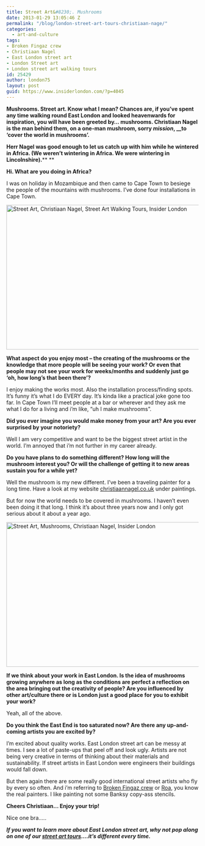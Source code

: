 ```yaml
---
title: Street Art&#8230;. Mushrooms
date: 2013-01-29 13:05:46 Z
permalink: "/blog/london-street-art-tours-christiaan-nage/"
categories:
  - art-and-culture
tags:
- Broken Fingaz crew
- Christiaan Nagel
- East London street art
- London Street art
- London street art walking tours
id: 25429
author: london75
layout: post
guid: https://www.insiderlondon.com/?p=4045
---
```


**Mushrooms. Street art. Know what I mean? Chances are, if you’ve spent any time walking round East London and looked heavenwards for inspiration, you will have been greeted by… mushrooms. Christiaan Nagel is the man behind them, on a one-man mushroom, sorry _mission_, __to ‘cover the world in mushrooms’.**

**Herr Nagel was good enough to let us catch up with him while he wintered in Africa. (We weren’t wintering in Africa. We were wintering in Lincolnshire).**** **

**Hi. What are you doing in Africa?**

I was on holiday in Mozambique and then came to Cape Town to besiege the people of the mountains with mushrooms. I’ve done four installations in Cape Town.

<a href="/london-street-art-tours-christiaan-nage/" rel="attachment wp-att-4049"><img class="alignnone size-full wp-image-4049" alt="Street Art, Christiaan Nagel, Street Art Walking Tours, Insider London" src="/wp-content/uploads/2013/01/Office-Hours-redux.jpg" width="569" height="379" /></a>

**What aspect do you enjoy most – the creating of the mushrooms or the knowledge that more people will be seeing your work? Or even that people may not see your work for weeks/months and suddenly just go ‘oh, how long’s that been there’?**

I enjoy making the works most. Also the installation process/finding spots. It’s funny it’s what I do EVERY day. It’s kinda like a practical joke gone too far. In Cape Town I’ll meet people at a bar or wherever and they ask me what I do for a living and i’m like, “uh I make mushrooms”.

**Did you ever imagine you would make money from your art? Are you ever surprised by your notoriety?**

Well I am very competitive and want to be the biggest street artist in the world. I’m annoyed that i’m not further in my career already.

**Do you have plans to do something different? How long will the mushroom interest you? Or will the challenge of getting it to new areas sustain you for a while yet?**

Well the mushroom is my new different. I’ve been a traveling painter for a long time. Have a look at my website <a href="http://christiaannagel.co.uk/" target="_blank">christiaannagel.co.uk</a> under paintings.

But for now the world needs to be covered in mushrooms. I haven’t even been doing it that long. I think it’s about three years now and I only got serious about it about a year ago.

<img class="alignnone size-full wp-image-4052" alt="Street Art, Mushrooms, Christiaan Nagel, Insider London" src="/wp-content/uploads/2013/01/Paris-Hilton-hits-Cape-Town-redux.jpg" width="569" height="379" />

**If we think about your work in East London. Is the idea of mushrooms growing anywhere as long as the conditions are perfect a reflection on the area bringing out the creativity of people? Are you influenced by other art/culture there or is London just a good place for you to exhibit your work?**

Yeah, all of the above.

**Do you think the East End is too saturated now? Are there any up-and-coming artists you are excited by?**

I’m excited about quality works. East London street art can be messy at times. I see a lot of paste-ups that peel off and look ugly. Artists are not being very creative in terms of thinking about their materials and sustainability. If street artists in East London were engineers their buildings would fall down.

But then again there are some really good international street artists who fly by every so often. And i’m referring to [Broken Fingaz crew](http://www.facebook.com/brokenfingaz "Broken Fingaz Crew") or [Roa](http://roaweb.tumblr.com/ "Roa"), you know the real painters. I like painting not some Banksy copy-ass stencils.

**Cheers Christiaan&#8230; Enjoy your trip!**

Nice one bra&#8230;..

_**If you want to learn more about East London street art, why not pop along on one of our [street art tours](https://www.insiderlondon.com/london/educational-tours/street-art-tour-london/ "East London Street Art Walking Tour")&#8230;.it&#8217;s different every time.**_

&nbsp;
